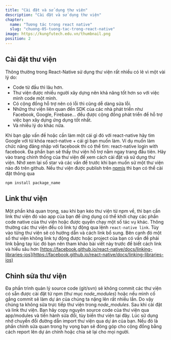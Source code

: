 ```yaml
---
title: "Cài đặt và sử dụng thư viện"
description: "Cài đặt và sử dụng thư viện"
chapter:
  name: "Tương tác trong react native"
  slug: "chuong-05-tuong-tac-trong-react-native"
image: https://kungfutech.edu.vn/thumbnail.png
position: 2
---
```


## Cài đặt thư viện

Thông thường trong React-Native sử dụng thư viện rất nhiều có lẽ vì một vài lý do:

- Code từ đầu thì lâu hơn.
- Thư viện được nhiều người xây dựng nên khả năng tốt hơn so với việc mình code một mình.
- Có cộng đồng hỗ trợ nên có lỗi thì cũng dễ dàng sửa lỗi.
- Những thư viện liên quan đến SDK của các nhà phát triển như Facebook, Google, Firebase... đều được cộng đồng phát triển để hỗ trợ việc bạn xây dựng ứng dụng tốt nhất.
- Và nhiều lý do khác nữa.

Khi bạn gặp vấn đề hoặc cần làm một cái gì đó với react-native hãy tìm Google với từ khóa react-native + cái gì bạn muốn làm.
Ví dụ muốn làm chức năng đăng nhập với facebook thì có thể tìm: react-native login with facebook. Đa phần bạn sẽ thấy thư viện hỗ trợ nằm ngay trang đầu tiên. Hãy vào trang chính thống của thư viện để xem cách cài đặt và sử dụng thư viện. Nhớ xem lại số star và các vấn đề trước khi bạn muốn sử một thư viện nào đó trên github.
Nếu thư viện được publish trên [npmjs](https://www.npmjs.com) thì bạn có thể cài đặt thông qua

`npm install package_name`

## Link thư viện

Một phần khá quan trọng, sau khi bạn kéo thư viện từ npm về, thì bạn cần link thư viện đó vào app của bạn để ứng dụng có thể khởi chạy các phần code native của thư viện hoặc được quyền chạy một số tác vụ khác.
Thông thường các thư viện đều có link tự động qua lệnh `react-native link`. Tùy vào từng thư viện sẽ có hướng dẫn và cách link bổ sung. Bên cạnh đó một số thư viện không link tự động được hoặc project của bạn có vấn đề phải link bằng tay lúc đó bạn nên tham khảo bài viết này trước để biết cách link và hiểu sâu hơn [https://facebook.github.io/react-native/docs/linking-libraries-ios](https://facebook.github.io/react-native/docs/linking-libraries-ios)

## Chỉnh sửa thư viện

Đa phần trình quản lý source code (git/svn) sẽ không commit các thư viện có sẵn được cài đặt từ npm (thư mục _node_modules_) hoặc nếu mình cố gắng commit sẽ làm dự án của chúng ta nặng lên rất nhiều lần. Do vậy chúng ta không sửa trực tiếp thư viện trong _node_modules_. Sau khi cài đặt và link thư viện. Bạn hãy copy nguyên source code của thư viện qua app/modules và tiến hành sửa đổi, tùy biến thư viện tại đây. Lúc sử dụng nhớ chuyển đổi đường dẫn import thư viện qua dự án của bạn. Nếu đó là phần chỉnh sửa quan trong hy vọng bạn sẽ đóng góp cho cộng đồng bằng cách report lên dự án chính hoặc chia sẻ lại cho mọi người.

